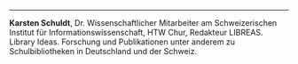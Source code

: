 ---
**Karsten Schuldt**, Dr. Wissenschaftlicher Mitarbeiter am Schweizerischen Institut für Informationswissenschaft, HTW Chur, Redakteur LIBREAS. Library Ideas. Forschung und Publikationen unter anderem zu Schulbibliotheken in Deutschland und der Schweiz.
